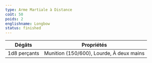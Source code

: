 ```yaml
---
type: Arme Martiale à Distance
coût: 50
poids: 2
englishname: Longbow
status: finished
---
```


| Dégâts       | Propriétés                               |
| ------------ | ---------------------------------------- |
| 1d8 perçants | Munition (150/600), Lourde, À deux mains |

